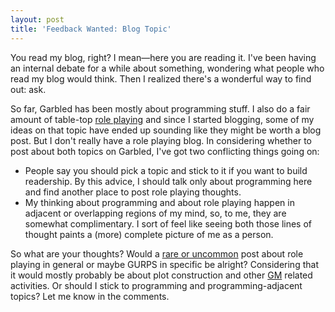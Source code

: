 ```yaml
---
layout: post
title: 'Feedback Wanted: Blog Topic'
---
```

You read my blog, right? I mean&mdash;here you are reading it. I've been having an internal debate for a while about something, wondering what people who read my blog would think. Then I realized there's a wonderful way to find out: ask.

So far, Garbled has been mostly about programming stuff. I also do a fair amount of table-top <a href="http://en.wikipedia.org/wiki/GURPS">role playing</a> and since I started blogging, some of my ideas on that topic have ended up sounding like they might be worth a blog post. But I don't really have a role playing blog. In considering whether to post about both topics on Garbled, I've got two conflicting things going on:

  * People say you should pick a topic and stick to it if you want to build readership. By this advice, I should talk only about programming here and find another place to post role playing thoughts.
  * My thinking about programming and about role playing happen in adjacent or overlapping regions of my mind, so, to me, they are somewhat complimentary. I sort of feel like seeing both those lines of thought paints a (more) complete picture of me as a person.

So what are your thoughts? Would a <a href="http://en.wikipedia.org/wiki/Magic:_The_Gathering">rare or uncommon</a> post about role playing in general or maybe GURPS in specific be alright? Considering that it would mostly probably be about plot construction and other <a href="http://en.wikipedia.org/wiki/Gamemaster">GM</a> related activities. Or should I stick to programming and programming-adjacent topics? Let me know in the comments.
